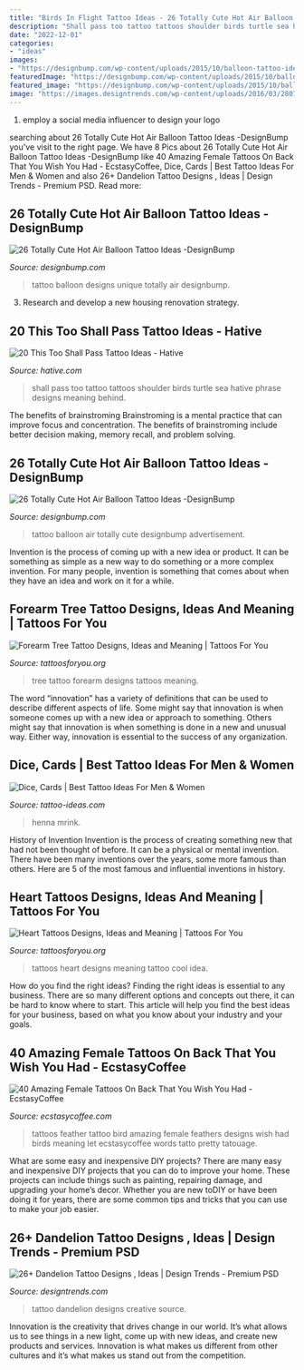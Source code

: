 ```yaml
---
title: "Birds In Flight Tattoo Ideas - 26 Totally Cute Hot Air Balloon Tattoo Ideas -designbump"
description: "Shall pass too tattoo tattoos shoulder birds turtle sea hative phrase designs meaning behind"
date: "2022-12-01"
categories:
- "ideas"
images:
- "https://designbump.com/wp-content/uploads/2015/10/balloon-tattoo-ideas12.jpg"
featuredImage: "https://designbump.com/wp-content/uploads/2015/10/balloon-tattoo-ideas12.jpg"
featured_image: "https://designbump.com/wp-content/uploads/2015/10/balloon-tattoo-ideas12.jpg"
image: "https://images.designtrends.com/wp-content/uploads/2016/03/28071249/Creative-Dnadelion-Tattoo-Design.jpg"
---
```



1. employ a social media influencer to design your logo 

	

		
searching about 26 Totally Cute Hot Air Balloon Tattoo Ideas -DesignBump you've visit to the right page. We have 8 Pics about 26 Totally Cute Hot Air Balloon Tattoo Ideas -DesignBump like 40 Amazing Female Tattoos On Back That You Wish You Had - EcstasyCoffee, Dice, Cards | Best Tattoo Ideas For Men &amp; Women and also 26+ Dandelion Tattoo Designs , Ideas | Design Trends - Premium PSD. Read more:
		
    
## 26 Totally Cute Hot Air Balloon Tattoo Ideas -DesignBump

<img loading=lazy src="https://cdn.designbump.com/wp-content/uploads/2015/10/balloon-tattoo-ideas18.jpg" onerror="this.onerror=null;this.src='https://tse4.mm.bing.net/th?id=OIP.5UigHEht7eiYEUPUlJV7ZwAAAA&amp;pid=15.1';" alt="26 Totally Cute Hot Air Balloon Tattoo Ideas -DesignBump">

_Source: designbump.com_

>tattoo balloon designs unique totally air designbump. 

	

3. Research and develop a new housing renovation strategy.

    
## 20 This Too Shall Pass Tattoo Ideas - Hative

<img loading=lazy src="https://hative.com/wp-content/uploads/2014/03/this-too-shall-pass/12-birds-turtle-and-sea-on-shoulder.jpg" onerror="this.onerror=null;this.src='https://tse2.mm.bing.net/th?id=OIP.5lKJra9DbPdBUGWyBdbi1QHaJ4&amp;pid=15.1';" alt="20 This Too Shall Pass Tattoo Ideas - Hative">

_Source: hative.com_

>shall pass too tattoo tattoos shoulder birds turtle sea hative phrase designs meaning behind. 

	

The benefits of brainstroming
Brainstroming is a mental practice that can improve focus and concentration. The benefits of brainstroming include better decision making, memory recall, and problem solving.

    
## 26 Totally Cute Hot Air Balloon Tattoo Ideas -DesignBump

<img loading=lazy src="https://designbump.com/wp-content/uploads/2015/10/balloon-tattoo-ideas12.jpg" onerror="this.onerror=null;this.src='https://tse3.mm.bing.net/th?id=OIP.JkWOLGtyoyfy6GlsmJGpKwHaLH&amp;pid=15.1';" alt="26 Totally Cute Hot Air Balloon Tattoo Ideas -DesignBump">

_Source: designbump.com_

>tattoo balloon air totally cute designbump advertisement. 

	

Invention is the process of coming up with a new idea or product. It can be something as simple as a new way to do something or a more complex invention. For many people, invention is something that comes about when they have an idea and work on it for a while.

    
## Forearm Tree Tattoo Designs, Ideas And Meaning | Tattoos For You

<img loading=lazy src="https://www.tattoosforyou.org/wp-content/uploads/2017/06/Forearm-Tree-Tattoo-Designs.jpg" onerror="this.onerror=null;this.src='https://tse1.mm.bing.net/th?id=OIP.ANuGrr-NtVc9pWb_I_S0OgHaKK&amp;pid=15.1';" alt="Forearm Tree Tattoo Designs, Ideas and Meaning | Tattoos For You">

_Source: tattoosforyou.org_

>tree tattoo forearm designs tattoos meaning. 

	

The word “innovation” has a variety of definitions that can be used to describe different aspects of life. Some might say that innovation is when someone comes up with a new idea or approach to something. Others might say that innovation is when something is done in a new and unusual way. Either way, innovation is essential to the success of any organization.

    
## Dice, Cards | Best Tattoo Ideas For Men &amp; Women

<img loading=lazy src="https://tattoo-ideas.com/wp-content/uploads/2020/08/Gambling-leg-sleeve-768x902.jpg" onerror="this.onerror=null;this.src='https://tse1.mm.bing.net/th?id=OIP.XHquBhqPCptbyt0OOKxfEAHaIs&amp;pid=15.1';" alt="Dice, Cards | Best Tattoo Ideas For Men &amp; Women">

_Source: tattoo-ideas.com_

>henna mrink. 

	

History of Invention
Invention is the process of creating something new that had not been thought of before. It can be a physical or mental invention. There have been many inventions over the years, some more famous than others. Here are 5 of the most famous and influential inventions in history.

    
## Heart Tattoos Designs, Ideas And Meaning | Tattoos For You

<img loading=lazy src="http://www.tattoosforyou.org/wp-content/uploads/2013/09/Heart-Tattoos-For-Women-767x1024.jpg" onerror="this.onerror=null;this.src='https://tse3.mm.bing.net/th?id=OIP.uRJ6YawP7MkJvUxzFvBRCgHaJ4&amp;pid=15.1';" alt="Heart Tattoos Designs, Ideas and Meaning | Tattoos For You">

_Source: tattoosforyou.org_

>tattoos heart designs meaning tattoo cool idea. 

	

How do you find the right ideas?
Finding the right ideas is essential to any business. There are so many different options and concepts out there, it can be hard to know where to start. This article will help you find the best ideas for your business, based on what you know about your industry and your goals.

    
## 40 Amazing Female Tattoos On Back That You Wish You Had - EcstasyCoffee

<img loading=lazy src="http://www.ecstasycoffee.com/wp-content/uploads/2016/09/Feather-And-Bird-Tattoo-On-Back.jpg" onerror="this.onerror=null;this.src='https://tse3.mm.bing.net/th?id=OIP.eZLHNM5Ya8Pj-OsSVwT2DQHaK7&amp;pid=15.1';" alt="40 Amazing Female Tattoos On Back That You Wish You Had - EcstasyCoffee">

_Source: ecstasycoffee.com_

>tattoos feather tattoo bird amazing female feathers designs wish had birds meaning let ecstasycoffee words tatto pretty tatouage. 

	

What are some easy and inexpensive DIY projects?
There are many easy and inexpensive DIY projects that you can do to improve your home. These projects can include things such as painting, repairing damage, and upgrading your home’s decor. Whether you are new toDIY or have been doing it for years, there are some common tips and tricks that you can use to make your job easier.

    
## 26+ Dandelion Tattoo Designs , Ideas | Design Trends - Premium PSD

<img loading=lazy src="https://images.designtrends.com/wp-content/uploads/2016/03/28071249/Creative-Dnadelion-Tattoo-Design.jpg" onerror="this.onerror=null;this.src='https://tse4.mm.bing.net/th?id=OIP.P4RcBd9a2I89_YipwpmfngHaHa&amp;pid=15.1';" alt="26+ Dandelion Tattoo Designs , Ideas | Design Trends - Premium PSD">

_Source: designtrends.com_

>tattoo dandelion designs creative source. 

	

Innovation is the creativity that drives change in our world. It’s what allows us to see things in a new light, come up with new ideas, and create new products and services. Innovation is what makes us different from other cultures and it’s what makes us stand out from the competition.

